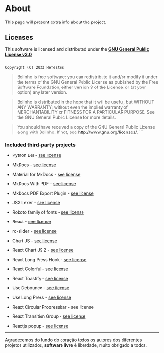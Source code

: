 # About

This page will present extra info about the project.

## Licenses

This software is licensed and distributed under the **[GNU General Public License v3.0](http://www.gnu.org/licenses/)**

>   ```md title=""
    Copyright (C) 2023 Hefestus
        
>   Bolinho is free software: you can redistribute it and/or modify
    it under the terms of the GNU General Public License as published by
    the Free Software Foundation, either version 3 of the License, or
    (at your option) any later version.
    
>   Bolinho is distributed in the hope that it will be useful,
    but WITHOUT ANY WARRANTY; without even the implied warranty of
    MERCHANTABILITY or FITNESS FOR A PARTICULAR PURPOSE.  See the
    GNU General Public License for more details.
    
>   You should have received a copy of the GNU General Public License
    along with Bolinho.  If not, see <http://www.gnu.org/licenses/>.
    ```


### Included third-party projects

* Python Eel - [see license](https://github.com/python-eel/Eel/blob/master/LICENSE)

* MkDocs - [see license](https://www.mkdocs.org/about/license/)

* Material for MkDocs - [see license](https://github.com/squidfunk/mkdocs-material/blob/master/LICENSE)

* MkDocs With PDF - [see license](https://github.com/orzih/mkdocs-with-pdf/blob/master/LICENSE)

* MkDocs PDF Export Plugin - [see license](https://github.com/zhaoterryy/mkdocs-pdf-export-plugin/blob/master/LICENSE.md)

* JSX Lexer - [see license](https://github.com/fcurella/jsx-lexer/blob/master/LICENSE)

* Roboto family of fonts - [see license](https://github.com/googlefonts/roboto/blob/main/LICENSE)

* React - [see license](https://github.com/facebook/react/blob/main/LICENSE)

* rc-slider - [see license](https://github.com/react-component/slider/blob/master/LICENSE)

* Chart JS - [see license](https://github.com/chartjs/Chart.js/blob/master/LICENSE.md)

* React Chart JS 2 - [see license](https://github.com/reactchartjs/react-chartjs-2/blob/master/LICENSE)

* React Long Press Hook - [see license](https://github.com/minwork/use-long-press/blob/master/LICENSE)

* React Colorful - [see license](https://github.com/omgovich/react-colorful/blob/master/LICENSE)

* React Toastify - [see license](https://github.com/fkhadra/react-toastify/blob/main/LICENSE) 

* Use Debounce - [see license](https://github.com/xnimorz/use-debounce/blob/master/LICENSE) 

* Use Long Press - [see license](https://github.com/minwork/use-long-press/blob/master/LICENSE) 

* React Circular Progressbar - [see license](https://github.com/kevinsqi/react-circular-progressbar/blob/master/LICENSE) 

* React Transition Group - [see license](https://github.com/reactjs/react-transition-group/blob/master/LICENSE)

* Reactjs popup - [see license](https://github.com/yjose/reactjs-popup/blob/master/LICENSE)
___

Agradecemos do fundo do coração todos os autores dos diferentes projetos utilizados, **software livre** é liberdade, muito obrigado a todos.